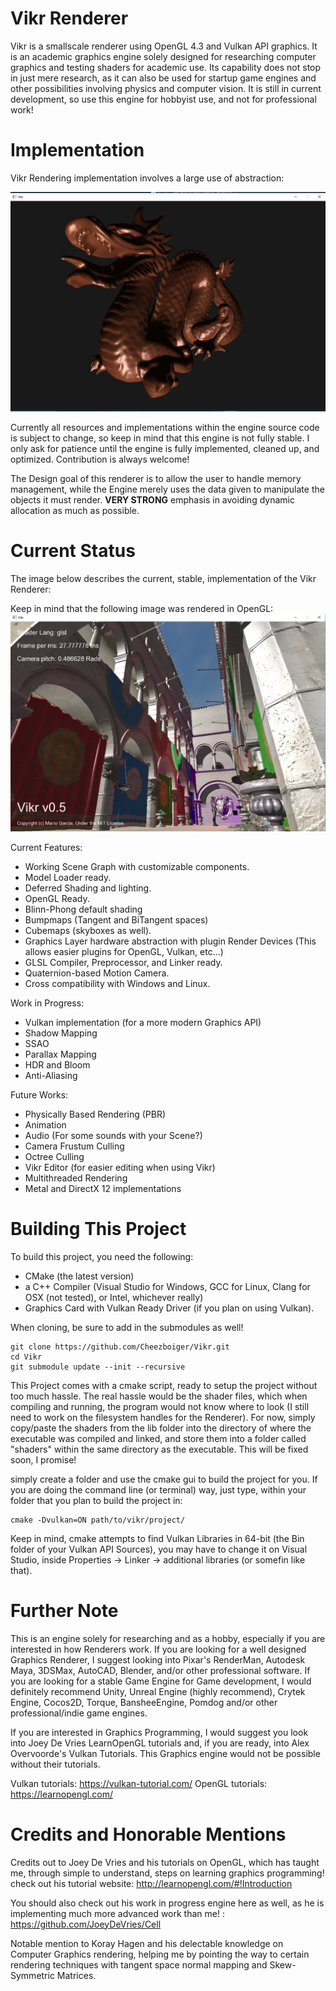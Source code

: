 # Vikr Renderer
Vikr is a smallscale renderer using OpenGL 4.3 and Vulkan API graphics. It is an academic graphics
engine solely designed for researching computer graphics and testing shaders for academic use. Its
capability does not stop in just mere research, as it can also be used for startup game engines and
other possibilities involving physics and computer vision. It is still in current development, so use 
this engine for hobbyist use, and not for professional work!

# Implementation
Vikr Rendering implementation involves a large use of abstraction:
  
![alt tag](https://raw.githubusercontent.com/Cheezboiger/vikr/master/samples/dragon_ex.png)
  
Currently all resources and implementations within the engine source code is subject to change,
so keep in mind that this engine is not fully stable. I only ask for patience until the engine is fully implemented, cleaned up,
and optimized. Contribution is always welcome!
  
The Design goal of this renderer is to allow the user to handle memory management, while the Engine merely uses the data
given to manipulate the objects it must render. **VERY STRONG** emphasis in avoiding dynamic allocation as much as possible.

# Current Status

The image below describes the current, stable, implementation of the Vikr Renderer:
  
Keep in mind that the following image was rendered in OpenGL:
![alt tag](https://raw.githubusercontent.com/Cheezboiger/vikr/master/samples/textrender.png)

Current Features:
  - Working Scene Graph with customizable components.
  - Model Loader ready.
  - Deferred Shading and lighting.
  - OpenGL Ready.
  - Blinn-Phong default shading
  - Bumpmaps (Tangent and BiTangent spaces)
  - Cubemaps (skyboxes as well).
  - Graphics Layer hardware abstraction with plugin Render Devices (This allows easier plugins for OpenGL, Vulkan, etc...)
  - GLSL Compiler, Preprocessor, and Linker ready.
  - Quaternion-based Motion Camera.
  - Cross compatibility with Windows and Linux.
  
Work in Progress:
  - Vulkan implementation (for a more modern Graphics API)
  - Shadow Mapping
  - SSAO
  - Parallax Mapping
  - HDR and Bloom
  - Anti-Aliasing

Future Works:
  - Physically Based Rendering (PBR)
  - Animation
  - Audio (For some sounds with your Scene?)
  - Camera Frustum Culling
  - Octree Culling
  - Vikr Editor (for easier editing when using Vikr)
  - Multithreaded Rendering
  - Metal and DirectX 12 implementations
    
# Building This Project
To build this project, you need the following:
  - CMake (the latest version)
  - a C++ Compiler (Visual Studio for Windows, GCC for Linux, Clang for OSX (not tested), or Intel, whichever really)
  - Graphics Card with Vulkan Ready Driver (if you plan on using Vulkan).

When cloning, be sure to add in the submodules as well!
```
git clone https://github.com/Cheezboiger/Vikr.git
cd Vikr
git submodule update --init --recursive
```
This Project comes with a cmake script, ready to setup the project without too much hassle. The real hassle would be the 
shader files, which when compiling and running, the program would not know where to look (I still need to work on the 
filesystem handles for the Renderer). For now, simply copy/paste the shaders from the lib folder into the directory of where the 
executable was compiled and linked, and store them into a folder called "shaders" within the same directory as the executable.
This will be fixed soon, I promise! 

simply create a folder and use the cmake gui to build the project for you. If you are doing the command line (or terminal) way,
just type, within your folder that you plan to build the project in:

```
cmake -Dvulkan=ON path/to/vikr/project/
```
Keep in mind, cmake attempts to find Vulkan Libraries in 64-bit (the Bin folder of your Vulkan API Sources), you may have to change it on Visual Studio, inside Properties -> Linker -> additional libraries (or somefin like that).

# Further Note
This is an engine solely for researching and as a hobby, especially if you are interested in how Renderers work. If you are looking for a well designed Graphics Renderer, I suggest looking into Pixar's RenderMan, Autodesk Maya, 3DSMax, AutoCAD, Blender, and/or other professional software. If you are looking for a stable Game Engine for Game development, I would definitely recommend Unity, Unreal Engine (highly recommend), Crytek Engine, Cocos2D, Torque, BansheeEngine, Pomdog and/or other professional/indie game engines. 
  
If you are interested in Graphics Programming, I would suggest you look into Joey De Vries LearnOpenGL tutorials and, if you are ready, into Alex Overvoorde's Vulkan Tutorials. This Graphics engine would not be possible without their tutorials.
  
Vulkan tutorials: https://vulkan-tutorial.com/
OpenGL tutorials: https://learnopengl.com/
  
# Credits and Honorable Mentions
Credits out to Joey De Vries and his tutorials on OpenGL, which has taught me,
through simple to understand, steps on learning graphics programming! check
out his tutorial website: http://learnopengl.com/#!Introduction
  
You should also check out his work in progress engine here as well, as he is implementing
much more advanced work than me! : https://github.com/JoeyDeVries/Cell
  
Notable mention to Koray Hagen and his delectable knowledge on Computer Graphics rendering,
helping me by pointing the way to certain rendering techniques with tangent space normal
mapping and Skew-Symmetric Matrices.
